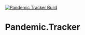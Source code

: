 [![Pandemic Tracker Build](https://github.com/Mehdi-Aghaei/Pandemic.Tracker/actions/workflows/dotnet.yml/badge.svg?branch=main)](https://github.com/Mehdi-Aghaei/Pandemic.Tracker/actions/workflows/dotnet.yml)
# Pandemic.Tracker
